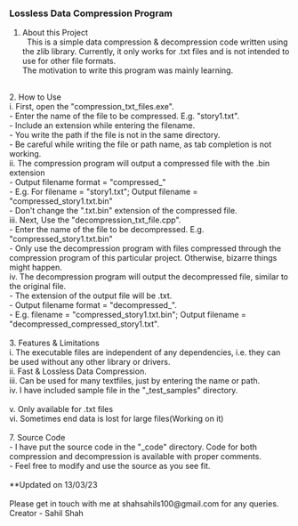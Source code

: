 <h3> Lossless Data Compression Program </h3>

1. About this Project <br>
&nbsp;&nbsp;This is a simple data compression & decompression code written using the zlib library. Currently, it only works for .txt files and is not intended to use for other file formats. <br>
    The motivation to write this program was mainly learning. <br>
<br>
2. How to Use <br>
    i. First, open the "compression_txt_files.exe". <br>
        - Enter the name of the file to be compressed. E.g. "story1.txt". <br>
        - Include an extension while entering the filename. <br>
        - You write the path if the file is not in the same directory. <br>
        - Be careful while writing the file or path name, as tab completion is not working. <br>
    ii. The compression program will output a compressed file with the .bin extension <br>
        - Output filename format = "compressed_<input_filename>" <br>
        - E.g. For filename = "story1.txt"; Output filename = "compressed_story1.txt.bin" <br> 
        - Don't change the ".txt.bin" extension of the compressed file. <br> 
    iii. Next, Use the "decompression_txt_file.cpp". <br>
        - Enter the name of the file to be decompressed. E.g. "compressed_story1.txt.bin" <br>
        - Only use the decompression program with files compressed through the compression program of this particular project. Otherwise, bizarre things might happen. <br>
    iv. The decompression program will output the decompressed file, similar to the original file. <br>
        - The extension of the output file will be .txt. <br>
        - Output filename format = "decompressed_<inputfilename>". <br> 
        - E.g. filename = "compressed_story1.txt.bin"; Output filename = "decompressed_compressed_story1.txt". <br>
<br>
3. Features & Limitations <br>
    i. The executable files are independent of any dependencies, i.e. they can be used without any other library or drivers. <br>
    ii. Fast & Lossless Data Compression. <br>
    iii. Can be used for many textfiles, just by entering the name or path. <br>
    iv. I have included sample file in the "_test_samples" directory. <br>
<br>
    v. Only available for .txt files <br>
    vi. Sometimes end data is lost for large files(Working on it) <br>
<br>
7. Source Code <br>
    - I have put the source code in the "_code" directory. Code for both compression and decompression is available with proper comments. <br>
    - Feel free to modify and use the source as you see fit. <br>
<br>
**Updated on 13/03/23 <br>
<br>
Please get in touch with me at shahsahils100@gmail.com for any queries. <br>
Creator - Sahil Shah <br>


